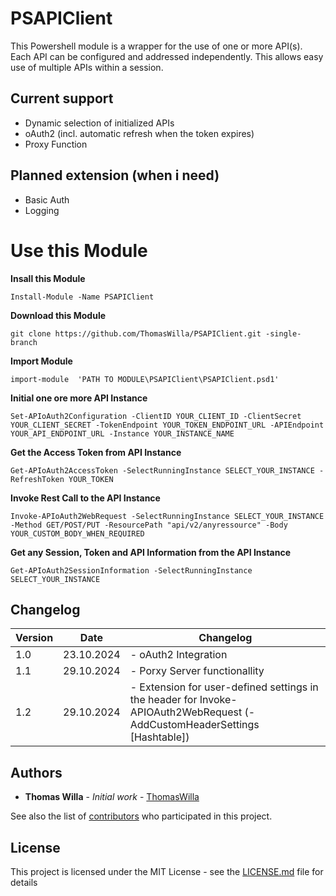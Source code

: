 # PSAPIClient

This Powershell module is a wrapper for the use of one or more API(s). Each API can be configured and addressed independently. This allows easy use of multiple APIs within a session.

## Current support
- Dynamic selection of initialized APIs
- oAuth2 (incl. automatic refresh when the token expires)
- Proxy Function
## Planned extension (when i need)
- Basic Auth
- Logging

# Use this Module

**Insall this Module**
```
Install-Module -Name PSAPIClient
```

**Download this Module**
```
git clone https://github.com/ThomasWilla/PSAPIClient.git -single-branch
```

**Import Module**
```
import-module  'PATH TO MODULE\PSAPIClient\PSAPIClient.psd1'
```

**Initial one ore more API Instance**
```
Set-APIoAuth2Configuration -ClientID YOUR_CLIENT_ID -ClientSecret YOUR_CLIENT_SECRET -TokenEndpoint YOUR_TOKEN_ENDPOINT_URL -APIEndpoint YOUR_API_ENDPOINT_URL -Instance YOUR_INSTANCE_NAME 
```

**Get the Access Token from API Instance**
```
Get-APIoAuth2AccessToken -SelectRunningInstance SELECT_YOUR_INSTANCE -RefreshToken YOUR_TOKEN
```

**Invoke Rest Call to the API Instance**
```
Invoke-APIoAuth2WebRequest -SelectRunningInstance SELECT_YOUR_INSTANCE -Method GET/POST/PUT -ResourcePath "api/v2/anyressource" -Body YOUR_CUSTOM_BODY_WHEN_REQUIRED
```

**Get any Session, Token and API Information from the API Instance**
```
Get-APIoAuth2SessionInformation -SelectRunningInstance SELECT_YOUR_INSTANCE 
```

## Changelog

|Version|Date|Changelog
|-------|------------|------------------------------------------|
| 1.0   | 23.10.2024 | - oAuth2 Integration|
| 1.1   | 29.10.2024 | - Porxy Server functionallity|
| 1.2   | 29.10.2024 | - Extension for user-defined settings in the header for Invoke-APIOAuth2WebRequest (-AddCustomHeaderSettings [Hashtable]) 



## Authors

* **Thomas Willa** - *Initial work* - [ThomasWilla](https://github.com/ThomasWilla)

See also the list of [contributors](https://github.com/ThomasWilla/PSHardwareMonitoring/graphs/contributors) who participated in this project.

## License

This project is licensed under the MIT License - see the [LICENSE.md](LICENSE.md) file for details
